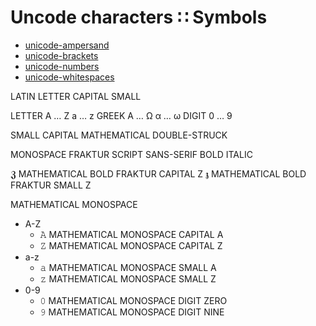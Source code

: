 # Uncode characters ∷ Symbols

- [unicode-ampersand](ampersand.md)
- [unicode-brackets](brackets.md)
- [unicode-numbers](numbers.md)
- [unicode-whitespaces](whitespaces.md)


LATIN
  LETTER
    CAPITAL
    SMALL

LETTER
  A … Z  a … z
GREEK
   A … Ω  α … ω
DIGIT
  0 … 9

SMALL
CAPITAL
MATHEMATICAL
DOUBLE-STRUCK

MONOSPACE
FRAKTUR
SCRIPT
SANS-SERIF
BOLD
ITALIC


𝖅 MATHEMATICAL BOLD FRAKTUR CAPITAL Z
𝖟 MATHEMATICAL BOLD FRAKTUR SMALL Z



MATHEMATICAL MONOSPACE
- A-Z
  - 𝙰 MATHEMATICAL MONOSPACE CAPITAL A
  - 𝚉 MATHEMATICAL MONOSPACE CAPITAL Z
- a-z
  - 𝚊 MATHEMATICAL MONOSPACE SMALL A
  - 𝚣 MATHEMATICAL MONOSPACE SMALL Z
- 0-9
  - 𝟶 MATHEMATICAL MONOSPACE DIGIT ZERO
  - 𝟿 MATHEMATICAL MONOSPACE DIGIT NINE
